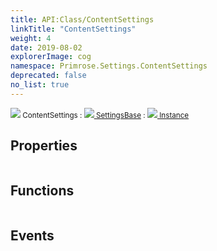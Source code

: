 ```yaml
---
title: API:Class/ContentSettings
linkTitle: "ContentSettings"
weight: 4
date: 2019-08-02
explorerImage: cog
namespace: Primrose.Settings.ContentSettings
deprecated: false
no_list: true
---
```

<small class="inheritance">
<span class="" href="/docs/api-reference/Class/ContentSettings"><img src="/icons/silk/cog.png"/>&nbsp;ContentSettings</span>&nbsp;:&nbsp;<a class="" href="/docs/api-reference/Class/SettingsBase"><img src="/icons/silk/cog.png"/>&nbsp;SettingsBase</a>&nbsp;:&nbsp;<a class="" href="/docs/api-reference/Class/Instance"><img src="/icons/silk/default.png"/>&nbsp;Instance</a></small>
 
## Properties
 
<table class="studiohide">
<tbody>
</tbody>
</table>
 
## Functions
 
<table class="studiohide">
<tbody>
</tbody>
</table>
 
## Events
 
<table class="studiohide">
<tbody>
</tbody>
</table>
<b>
</b>
<div class="inheritors">
<ul class="root">
</ul>
</div>

